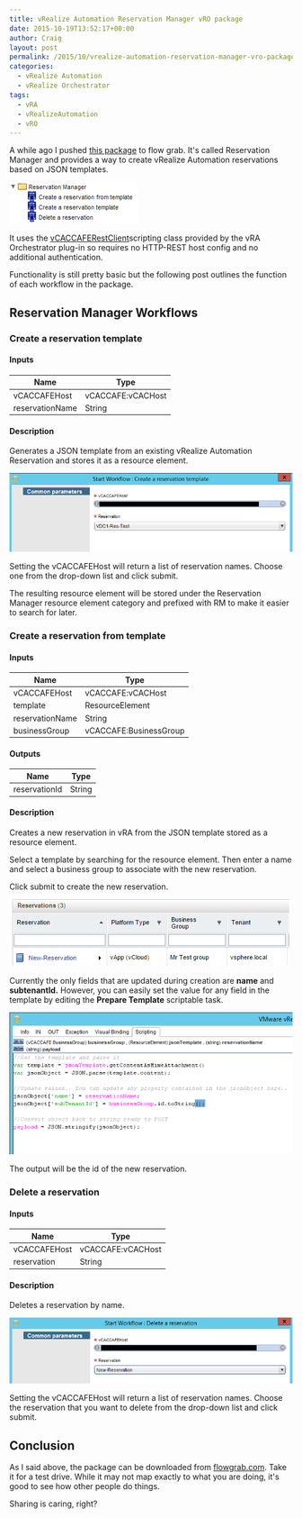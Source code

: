```yaml
---
title: vRealize Automation Reservation Manager vRO package
date: 2015-10-19T13:52:17+00:00
author: Craig
layout: post
permalink: /2015/10/vrealize-automation-reservation-manager-vro-package.html
categories:
  - vRealize Automation
  - vRealize Orchestrator
tags:
  - vRA
  - vRealizeAutomation
  - vRO
---
```

A while ago I pushed [this package](https://flowgrab.com/project/view.xhtml?id=f09cf30b-a1ba-46bb-a471-f35f7147707c) to flow grab. It's called Reservation Manager and provides a way to create vRealize Automation reservations based on JSON templates.

![ReservationManager](/assets/images/ReservationManager-flows.png)

It uses the [vCACCAFERestClient](http://www.helloitscraig.co.uk/2015/10/how-to-use-vcaccaferestclient-in-the-vrealize-orchestrator-plug-in-for-vrealize-automation.html)scripting class provided by the vRA Orchestrator plug-in so requires no HTTP-REST host config and no additional authentication.

Functionality is still pretty basic but the following post outlines the function of each workflow in the package.

<!--more-->

## Reservation Manager Workflows

### Create a reservation template

#### Inputs

|Name|Type|
|--- |--- |
|vCACCAFEHost|vCACCAFE:vCACHost|
|reservationName|String|

#### Description

Generates a JSON template from an existing vRealize Automation Reservation and stores it as a resource element.

![createatemplate](/assets/images/createatemplate.png)

Setting the vCACCAFEHost will return a list of reservation names. Choose one from the drop-down list and click submit.

The resulting resource element will be stored under the Reservation Manager resource element category and prefixed with RM to make it easier to search for later.

### Create a reservation from template

#### Inputs

|Name|Type|
|--- |--- |
|vCACCAFEHost|vCACCAFE:vCACHost|
|template|ResourceElement|
|reservationName|String|
|businessGroup|vCACCAFE:BusinessGroup|

#### Outputs

|Name|Type|
|--- |--- |
|reservationId|String|

#### Description

Creates a new reservation in vRA from the JSON template stored as a resource element.

Select a template by searching for the resource element. Then enter a name and select a business group to associate with the new reservation.

Click submit to create the new reservation.

![reservation](/assets/images/resvra.png)

Currently the only fields that are updated during creation are **name** and **subtenantId.** However, you can easily set the value for any field in the template by editing the **Prepare Template** scriptable task.

![prepare](/assets/images/prepare.png)

The output will be the id of the new reservation.

### Delete a reservation

#### Inputs

|Name|Type|
|--- |--- |
|vCACCAFEHost|vCACCAFE:vCACHost|
|reservation|String|

#### Description

Deletes a reservation by name.

![deleteareservation](/assets/images/deleteareservation.png)

Setting the vCACCAFEHost will return a list of reservation names. Choose the reservation that you want to delete from the drop-down list and click submit.

## Conclusion

As I said above, the package can be downloaded from [flowgrab.com](https://flowgrab.com/project/view.xhtml?id=f09cf30b-a1ba-46bb-a471-f35f7147707c). Take it for a test drive. While it may not map exactly to what you are doing, it's good to see how other people do things.

Sharing is caring, right?
